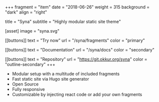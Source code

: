 +++
fragment = "item"
date = "2018-06-26"
weight = 315
background = "dark"
align = "right"

title = "Syna"
subtitle = "Highly modular static site theme"

[asset]
  image = "syna.svg"

[[buttons]]
  text = "Try now"
  url = "/syna/fragments"
  color = "primary"

[[buttons]]
  text = "Documentation"
  url = "/syna/docs"
  color = "secondary"

[[buttons]]
  text = "Repository"
  url = "https://git.okkur.org/syna"
  color = "outline-secondary"
+++

* Modular setup with a multitude of included fragments
* Fast static site via Hugo site generator
* Open Source
* Fully responsive
* Customizable by injecting react code or add your own fragments